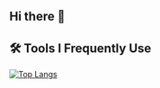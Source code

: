 ## Hi there 👋

## 🛠 Tools I Frequently Use

[![Top Langs](https://github-readme-stats.vercel.app/api/top-langs/?username=DITT-ANVANDARNAMN&layout=compact)](https://github.com/anuraghazra/github-readme-stats)

<!--
**Sandevik/Sandevik** is a ✨ _special_ ✨ repository because its `README.md` (this file) appears on your GitHub profile.

Here are some ideas to get you started:

- 🔭 I’m currently working on ...
- 🌱 I’m currently learning ...
- 👯 I’m looking to collaborate on ...
- 🤔 I’m looking for help with ...
- 💬 Ask me about ...
- 📫 How to reach me: ...
- 😄 Pronouns: ...
- ⚡ Fun fact: ...
-->
